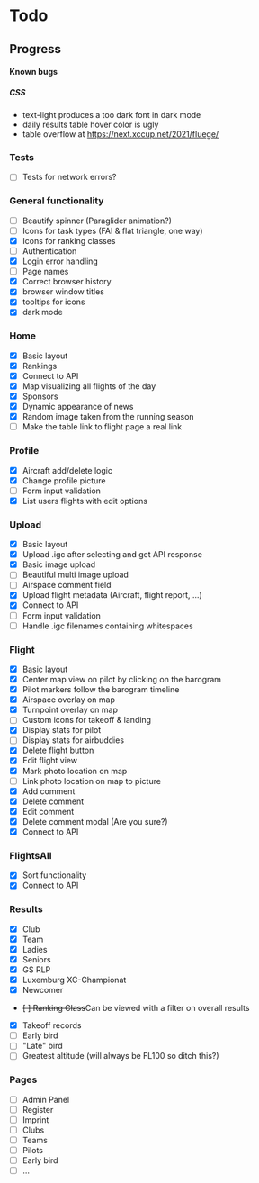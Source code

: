 # Todo

## Progress

#### Known bugs

##### CSS

- text-light produces a too dark font in dark mode
- daily results table hover color is ugly
- table overflow at https://next.xccup.net/2021/fluege/

### Tests

- [ ] Tests for network errors?

### General functionality

- [ ] Beautify spinner (Paraglider animation?)
- [ ] Icons for task types (FAI & flat triangle, one way)
- [x] Icons for ranking classes
- [ ] Authentication
- [x] Login error handling
- [ ] Page names
- [x] Correct browser history
- [x] browser window titles
- [x] tooltips for icons
- [x] dark mode

### Home

- [x] Basic layout
- [x] Rankings
- [x] Connect to API
- [x] Map visualizing all flights of the day
- [x] Sponsors
- [x] Dynamic appearance of news
- [x] Random image taken from the running season
- [ ] Make the table link to flight page a real link

### Profile

- [x] Aircraft add/delete logic
- [x] Change profile picture
- [ ] Form input validation
- [x] List users flights with edit options

### Upload

- [x] Basic layout
- [x] Upload .igc after selecting and get API response
- [x] Basic image upload
- [ ] Beautiful multi image upload
- [ ] Airspace comment field
- [x] Upload flight metadata (Aircraft, flight report, ...)
- [x] Connect to API
- [ ] Form input validation
- [ ] Handle .igc filenames containing whitespaces

### Flight

- [x] Basic layout
- [x] Center map view on pilot by clicking on the barogram
- [x] Pilot markers follow the barogram timeline
- [x] Airspace overlay on map
- [x] Turnpoint overlay on map
- [ ] Custom icons for takeoff & landing
- [x] Display stats for pilot
- [ ] Display stats for airbuddies
- [x] Delete flight button
- [x] Edit flight view
- [x] Mark photo location on map
- [ ] Link photo location on map to picture
- [x] Add comment
- [x] Delete comment
- [x] Edit comment
- [x] Delete comment modal (Are you sure?)
- [x] Connect to API

### FlightsAll

- [x] Sort functionality
- [x] Connect to API

### Results

- [x] Club
- [x] Team
- [x] Ladies
- [x] Seniors
- [x] GS RLP
- [x] Luxemburg XC-Championat
- [x] Newcomer
- ~~[ ] Ranking Class~~Can be viewed with a filter on overall results
- [x] Takeoff records
- [ ] Early bird
- [ ] "Late" bird
- [ ] Greatest altitude (will always be FL100 so ditch this?)

### Pages

- [ ] Admin Panel
- [ ] Register
- [ ] Imprint
- [ ] Clubs
- [ ] Teams
- [ ] Pilots
- [ ] Early bird
- [ ] ...
